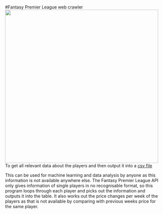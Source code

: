 #Fantasy Premier League web crawler
<a href="url"><img src="http://miteyan.com/img/FPL.png" align="left" height="500" ></a>


To get all relevant data about the players and then output it into a [csv file](https://github.com/miteyan/FantasyPLWebCrawler/blob/master/c.csv)

This can be used for machine learning and data analysis by anyone as this information is not available anywhere else.
The Fantasy Premier League API only gives information of single players in no recognisable format, so this program
loops through each player and picks out the information and outputs it into the table. It also works out the price changes 
per week of the players as that is not available by comparing with previous weeks price for the same player.
